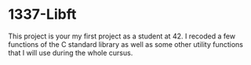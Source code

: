 # 1337-Libft
This project is your my first project as a student at 42. I recoded a few functions of the C standard library as well as some other utility functions that I will use during the whole cursus.
